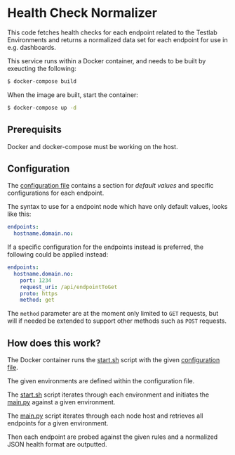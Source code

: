 # Health Check Normalizer
This code fetches health checks for each endpoint related to the Testlab Environments and returns a normalized data set for each endpoint for use in e.g. dashboards.

This service runs within a Docker container, and needs to be built by exeucting the following:
```Bash
$ docker-compose build
```

When the image are built, start the container:
```Bash
$ docker-compose up -d
```


## Prerequisits
Docker and docker-compose must be working on the host.


## Configuration
The [configuration file](config.yaml) contains a section for _default values_ and specific configurations for each endpoint.

The syntax to use for a endpoint node which have only default values, looks like this:

```yaml
endpoints:
  hostname.domain.no:
```

If a specific configuration for the endpoints instead is preferred, the following could be applied instead:

```yaml
endpoints:
  hostname.domain.no:
    port: 1234
    request_uri: /api/endpointToGet
    proto: https
    method: get
```

The `method` parameter are at the moment only limited to `GET` requests, but will if needed be extended to support other methods such as `POST` requests.


## How does this work?
The Docker container runs the [start.sh](start.sh) script with the given [configuration file](config/config.yaml).

The given environments are defined within the configuration file.

The [start.sh](start.sh) script iterates through each environment and initiates the [main.py](main.py) against a given environment.

The [main.py](main.py) script iterates through each node host and retrieves all endpoints for a given environment.

Then each endpoint are probed against the given rules and a normalized JSON health format are outputted.
